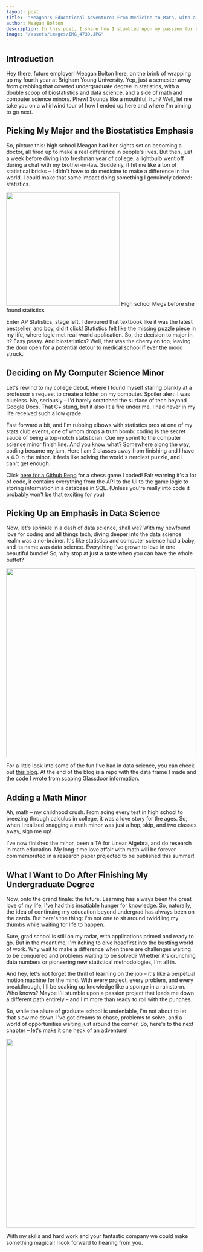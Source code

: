 ```yaml
---
layout: post
title:  "Meagan's Educational Adventure: From Medicine to Math, with a Dash of Coding"
author: Meagan Bolton
description: In this post, I share how I stumbled upon my passion for statistics, embraced the challenge of computer science, and found a love for data science along the way. Buckle up for a whirlwind ride through my educational adventures and discover where my future aspirations lie.   
image: "/assets/images/IMG_4739.JPG"
---
```


## Introduction
Hey there, future employer! Meagan Bolton here, on the brink of wrapping up my fourth year at Brigham Young University. Yep, just a semester away from grabbing that coveted undergraduate degree in statistics, with a double scoop of biostatistics and data science, and a side of math and computer science minors. Phew! Sounds like a mouthful, huh? Well, let me take you on a whirlwind tour of how I ended up here and where I'm aiming to go next.
## Picking My Major and the Biostatistics Emphasis
So, picture this: high school Meagan had her sights set on becoming a doctor, all fired up to make a real difference in people's lives. But then, just a week before diving into freshman year of college, a lightbulb went off during a chat with my brother-in-law. Suddenly, it hit me like a ton of statistical bricks – I didn't have to do medicine to make a difference in the world. I could make that same impact doing something I genuinely adored: statistics.

<img src="{{site.url}}/{{site.baseurl}}/assets/images/high_school_megs.jpg" alt="" style="width:300px;"/>  
High school Megs before she found statistics

Enter AP Statistics, stage left. I devoured that textbook like it was the latest bestseller, and boy, did it click! Statistics felt like the missing puzzle piece in my life, where logic met real-world application. So, the decision to major in it? Easy peasy. And biostatistics? Well, that was the cherry on top, leaving the door open for a potential detour to medical school if ever the mood struck.
## Deciding on My Computer Science Minor
Let's rewind to my college debut, where I found myself staring blankly at a professor's request to create a folder on my computer. Spoiler alert: I was clueless. No, seriously – I'd barely scratched the surface of tech beyond Google Docs. That C+ stung, but it also lit a fire under me. I had never in my life received such a low grade.

Fast forward a bit, and I'm rubbing elbows with statistics pros at one of my stats club events, one of whom drops a truth bomb: coding is the secret sauce of being a top-notch statistician. Cue my sprint to the computer science minor finish line. And you know what? Somewhere along the way, coding became my jam. Here I am 2 classes away from finishing and I have a 4.0 in the minor. It feels like solving the world's nerdiest puzzle, and I can't get enough. 

Click <a href = "https://github.com/meaganbolton/Chess.git" target="_blank">here for a Github Repo</a> for a chess game I coded! Fair warning it's a lot of code, it contains everything from the API to the UI to the game logic to storing information in a database in SQL. (Unless you're really into code it probably won't be that exciting for you)

## Picking Up an Emphasis in Data Science
Now, let's sprinkle in a dash of data science, shall we? With my newfound love for coding and all things tech, diving deeper into the data science realm was a no-brainer. It's like statistics and computer science had a baby, and its name was data science. Everything I've grown to love in one beautiful bundle! So, why stop at just a taste when you can have the whole buffet?

<img src="{{site.url}}/{{site.baseurl}}/assets/images/falling_4_data_science.jpg" alt="" style="width:500px;"/>

For a little look into some of the fun I've had in data science, you can check out <a href = "https://meaganbolton.github.io/blog/2024/03/30/Glassdoor-Datascraping.html" target="_blank">this blog</a>. At the end of the blog is a repo with the data frame I made and the code I wrote from scaping Glassdoor information.
## Adding a Math Minor
Ah, math – my childhood crush. From acing every test in high school to breezing through calculus in college, it was a love story for the ages. So, when I realized snagging a math minor was just a hop, skip, and two classes away, sign me up!

I've now finished the minor, been a TA for Linear Algebra, and do research in math education. My long-time love affair with math will be forever commemorated in a research paper projected to be published this summer!

## What I Want to Do After Finishing My Undergraduate Degree
Now, onto the grand finale: the future. Learning has always been the great love of my life, I've had this insatiable hunger for knowledge. So, naturally, the idea of continuing my education beyond undergrad has always been on the cards. But here's the thing: I'm not one to sit around twiddling my thumbs while waiting for life to happen.

Sure, grad school is still on my radar, with applications primed and ready to go. But in the meantime, I'm itching to dive headfirst into the bustling world of work. Why wait to make a difference when there are challenges waiting to be conquered and problems waiting to be solved? Whether it's crunching data numbers or pioneering new statistical methodologies, I'm all in.

And hey, let's not forget the thrill of learning on the job – it's like a perpetual motion machine for the mind. With every project, every problem, and every breakthrough, I'll be soaking up knowledge like a sponge in a rainstorm. Who knows? Maybe I'll stumble upon a passion project that leads me down a different path entirely – and I'm more than ready to roll with the punches.

So, while the allure of graduate school is undeniable, I'm not about to let that slow me down. I've got dreams to chase, problems to solve, and a world of opportunities waiting just around the corner. So, here's to the next chapter – let's make it one heck of an adventure!

<img src="{{site.url}}/{{site.baseurl}}/assets/images/my_skills.jpg" alt="" style="width:500px;"/>

With my skills and hard work and your fantastic company we could make something magical! I look forward to hearing from you.
